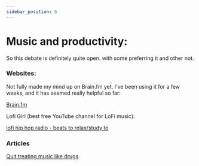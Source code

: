 ```yaml
---
sidebar_position: 6
---
```


# Music and productivity:

So this debate is definitely quite open. with some preferring it and other not.


### Websites:

Not fully made my mind up on Brain.fm yet. I've been using it for a few weeks, and it has seemed really helpful so far:

[Brain.fm](https://www.brain.fm/)


Lofi Girl (best free YouTube channel for LoFi music):

[lofi hip hop radio - beats to relax/study to](https://www.youtube.com/watch?v=jfKfPfyJRdk)



### Articles

[Quit treating music like drugs](https://nicksaraev.medium.com/quit-treating-music-like-drugs-52f13ab8ecf0)


